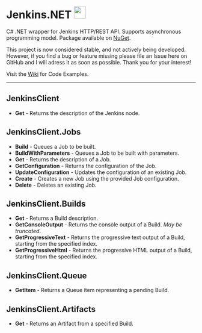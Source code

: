 # Jenkins.NET <img src="https://github.com/null511/Jenkins.NET/raw/master/media/icon.png" height="32" />

C# .NET wrapper for Jenkins HTTP/REST API. Supports asynchronous programming model. Package available on [NuGet](https://www.nuget.org/packages/jenkinsnet).

This project is now considered stable, and not actively being developed. However, if you find a bug or feature missing please file an Issue here on GitHub and I will adress it as soon as possible. Thank you for your interest!

Visit the [Wiki](https://github.com/null511/Jenkins.NET/wiki) for Code Examples.

-----

## JenkinsClient
- **Get** - Returns the description of the Jenkins node.

## JenkinsClient.Jobs
- **Build** - Queues a Job to be built.
- **BuildWithParameters** - Queues a Job to be built with parameters.
- **Get** - Returns the description of a Job.
- **GetConfiguration** - Returns the configuration of the Job.
- **UpdateConfiguration** - Updates the configuration of an existing Job.
- **Create** - Creates a new Job using the provided Job configuration.
- **Delete** - Deletes an existing Job.

## JenkinsClient.Builds
- **Get** - Returns a Build description.
- **GetConsoleOutput** - Returns the console output of a Build. _May be truncated_.
- **GetProgressiveText** - Returns the progressive text output of a Build, starting from the specified index.
- **GetProgressiveHtml** - Returns the progressive HTML output of a Build, starting from the specified index.

## JenkinsClient.Queue
- **GetItem** - Returns a Queue item representing a pending Build.

## JenkinsClient.Artifacts
- **Get** - Returns an Artifact from a specified Build.
